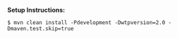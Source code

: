 **Setup Instructions:**

    $ mvn clean install -Pdevelopment -Dwtpversion=2.0 -Dmaven.test.skip=true
